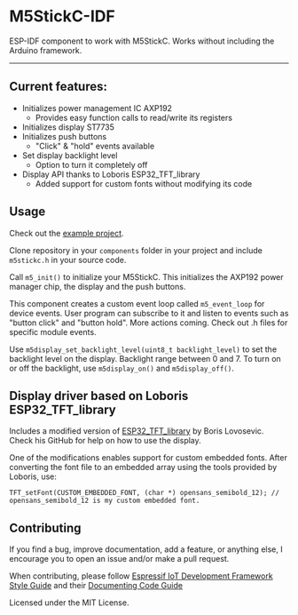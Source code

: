 # M5StickC-IDF

ESP-IDF component to work with M5StickC. Works without including the Arduino framework.

---

## Current features:

* Initializes power management IC AXP192
  * Provides easy function calls to read/write its registers
* Initializes display ST7735
* Initializes push buttons
  * "Click" & "hold" events available
* Set display backlight level
  * Option to turn it completely off
* Display API thanks to Loboris ESP32_TFT_library
  * Added support for custom fonts without modifying its code

## Usage

Check out the [example project](https://github.com/pablobacho/m5stickc-idf-example).

Clone repository in your `components` folder in your project and include `m5stickc.h` in your source code.

Call `m5_init()` to initialize your M5StickC. This initializes the AXP192 power manager chip, the display and the push buttons.

This component creates a custom event loop called `m5_event_loop` for device events. User program can subscribe to it and listen to events such as "button click" and "button hold". More actions coming. Check out .h files for specific module events.

Use `m5display_set_backlight_level(uint8_t backlight_level)` to set the backlight level on the display. Backlight range between 0 and 7. To turn on or off the backlight, use `m5display_on()` and `m5display_off()`.

## Display driver based on Loboris ESP32_TFT_library

Includes a modified version of [ESP32_TFT_library](https://github.com/loboris/ESP32_TFT_library) by Boris Lovosevic. Check his GitHub for help on how to use the display.

One of the modifications enables support for custom embedded fonts. After converting the font file to an embedded array using the tools provided by Loboris, use:

    TFT_setFont(CUSTOM_EMBEDDED_FONT, (char *) opensans_semibold_12); // opensans_semibold_12 is my custom embedded font.

## Contributing

If you find a bug, improve documentation, add a feature, or anything else, I encourage you to open an issue and/or make a pull request.

When contributing, please follow [Espressif IoT Development Framework Style Guide](https://docs.espressif.com/projects/esp-idf/en/latest/contribute/style-guide.html) and their [Documenting Code Guide](https://docs.espressif.com/projects/esp-idf/en/latest/contribute/documenting-code.html)

Licensed under the MIT License.